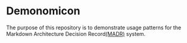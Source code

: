 # Demonomicon
The purpose of this repository is to demonstrate usage patterns for the Markdown Architecture Decision Record[(MADR)](https://adr.github.io/madr/) system.
